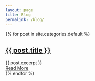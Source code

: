 ```yaml
---
layout: page
title: Blog
permalink: /blog/
---
```


<div class="posts">
  {% for post in site.categories.default %}
    	<article class="post">
      		<h1><a href="{{ site.baseurl }}{{ post.url }}">{{ post.title }}</a></h1>
      	<div class="entry">
        	{{ post.excerpt }}
      	</div>
      		<a href="{{ site.baseurl }}{{ post.url }}" class="read-more">Read More</a>
    	</article>
  {% endfor %}
</div>

